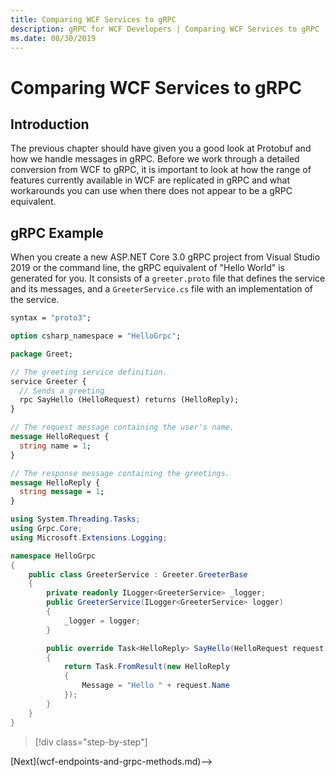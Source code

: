 ```yaml
---
title: Comparing WCF Services to gRPC
description: gRPC for WCF Developers | Comparing WCF Services to gRPC
ms.date: 08/30/2019
---
```


# Comparing WCF Services to gRPC

## Introduction

The previous chapter should have given you a good look at Protobuf and how we handle messages in gRPC.  Before we work through a detailed conversion from WCF to gRPC, it is important to look at how the range of features currently available in WCF are replicated in gRPC and what workarounds you can use when there does not appear to be a gRPC equivalent.

## gRPC Example

When you create a new ASP.NET Core 3.0 gRPC project from Visual Studio 2019 or the command line, the gRPC equivalent of "Hello World" is generated for you. It consists of a `greeter.proto` file that defines the service and its messages, and a `GreeterService.cs` file with an implementation of the service.

```protobuf
syntax = "proto3";

option csharp_namespace = "HelloGrpc";

package Greet;

// The greeting service definition.
service Greeter {
  // Sends a greeting
  rpc SayHello (HelloRequest) returns (HelloReply);
}

// The request message containing the user's name.
message HelloRequest {
  string name = 1;
}

// The response message containing the greetings.
message HelloReply {
  string message = 1;
}
```

```csharp
using System.Threading.Tasks;
using Grpc.Core;
using Microsoft.Extensions.Logging;

namespace HelloGrpc
{
    public class GreeterService : Greeter.GreeterBase
    {
        private readonly ILogger<GreeterService> _logger;
        public GreeterService(ILogger<GreeterService> logger)
        {
            _logger = logger;
        }

        public override Task<HelloReply> SayHello(HelloRequest request, ServerCallContext context)
        {
            return Task.FromResult(new HelloReply
            {
                Message = "Hello " + request.Name
            });
        }
    }
}
```


>[!div class="step-by-step"]
<!-->[Next](wcf-endpoints-and-grpc-methods.md)-->
